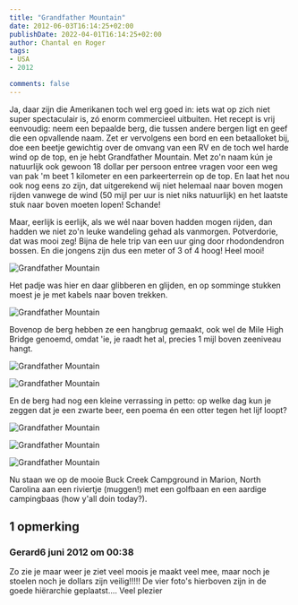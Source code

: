 ```yaml
---
title: "Grandfather Mountain"
date: 2012-06-03T16:14:25+02:00
publishDate: 2022-04-01T16:14:25+02:00
author: Chantal en Roger
tags:
- USA
- 2012

comments: false
---
```


Ja, daar zijn die Amerikanen toch wel erg goed in: iets wat op zich niet super spectaculair is, zó enorm commercieel uitbuiten. Het recept is vrij eenvoudig: neem een bepaalde berg, die tussen andere bergen ligt en geef die een opvallende naam. Zet er vervolgens een bord en een betaalloket bij, doe een beetje gewichtig over de omvang van een RV en de toch wel harde wind op de top, en je hebt Grandfather Mountain. Met zo'n naam kún je natuurlijk ook gewoon 18 dollar per persoon entree vragen voor een weg van pak 'm beet 1 kilometer en een parkeerterrein op de top. En laat het nou ook nog eens zo zijn, dat uitgerekend wij niet helemaal naar boven mogen rijden vanwege de wind (50 mijl per uur is niet niks natuurlijk) en het laatste stuk naar boven moeten lopen! Schande!

Maar, eerlijk is eerlijk, als we wél naar boven hadden mogen rijden, dan hadden we niet zo'n leuke wandeling gehad als vanmorgen. Potverdorie, dat was mooi zeg! Bijna de hele trip van een uur ging door rhodondendron bossen. En die jongens zijn dus een meter of 3 of 4 hoog! Heel mooi!

![Grandfather Mountain](./images/IMG_0314.JPG)

Het padje was hier en daar glibberen en glijden, en op somminge stukken moest je je met kabels naar boven trekken.

![Grandfather Mountain](./images/IMG_0339.JPG)

Bovenop de berg hebben ze een hangbrug gemaakt, ook wel de Mile High Bridge genoemd, omdat 'ie, je raadt het al, precies 1 mijl boven zeeniveau hangt.

![Grandfather Mountain](./images/IMG_0354.JPG)

![Grandfather Mountain](./images/IMG_0362.JPG)

En de berg had nog een kleine verrassing in petto: op welke dag kun je zeggen dat je een zwarte beer, een poema én een otter tegen het lijf loopt?

![Grandfather Mountain](./images/IMG_0396.JPG)

![Grandfather Mountain](./images/IMG_0423.JPG)

![Grandfather Mountain](./images/IMG_0412.JPG)

Nu staan we op de mooie Buck Creek Campground in Marion, North Carolina aan een riviertje (muggen!) met een golfbaan en een aardige campingbaas (how y'all doin today?).

## 1 opmerking

### Gerard6 juni 2012 om 00:38

Zo zie je maar weer je ziet veel moois je maakt veel mee, maar noch je stoelen noch je dollars zijn veilig!!!!! De vier foto's hierboven zijn in de goede hiërarchie geplaatst....
Veel plezier
